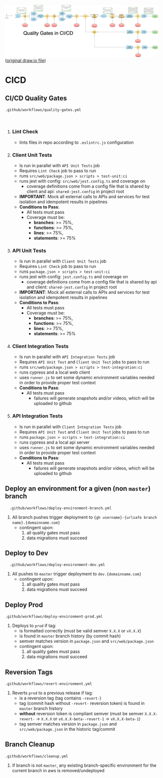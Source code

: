 ![See diagram](img/quality_gates.png) ([original draw.io file](https://app.diagrams.net/#G1MAdckksLJ2GoWbNJXtwGSnA4tjsecsHI))


# CICD

## CI/CD Quality Gates
    .github/workflows/quality-gates.yml

&nbsp;

1. ### Lint Check
    - lints files in repo according to `.eslintrc.js` configuration

2. ### Client Unit Tests
    - Is run in parallel with `API Unit Tests` job
    - Requires `Lint Check` job to pass to run
    - runs `src/web/package.json > scripts > test-unit:ci` 
    - runs jest with config: `src/web/jest.config.ts` and coverage on
      - coverage definitions come from a config file that is shared by client and api: `shared-jest.config` in project root
    - **IMPORTANT**: Mock all external calls to APIs and services for test isolation and idempotent results in pipelines
    - **Conditions to Pass**:
      - All tests must pass
      - Coverage must be:
        - **branches**: >= 75%,
        - **functions**: >= 75%,
        - **lines**: >= 75%,
        - **statements**: >= 75%
  
3. ### API Unit Tests

    - Is run in parallel with `Client Unit Tests` job
    - Requires `Lint Check` job to pass to run
    - runs `package.json > scripts > test-unit:ci` 
    - runs jest with config: `jest.config.ts` and coverage on
      - coverage definitions come from a config file that is shared by api and client: `shared-jest.config` in project root
    - **IMPORTANT**: Mock all external calls to APIs and services for test isolation and idempotent results in pipelines
    - **Conditions to Pass**:
      - All tests must pass
      - Coverage must be:
        - **branches**: >= 75%,
        - **functions**: >= 75%,
        - **lines**: >= 75%,
        - **statements**: >= 75%

4. ### Client Integration Tests

    - Is run in parallel with `API Integration Tests` job
    - Requires `API Unit Test` and `Client Unit Test` jobs to pass to run
    - runs `src/web/package.json > scripts > test-integration:ci` 
    - runs cypress and a local web client
    - uses `runner.js` to set some dynamic environment variables needed in order to provide proper test context
    - **Conditions to Pass**:
      - All tests must pass
        - failures will generate snapshots and/or videos, which will be uploaded to github
  
5. ### API Integration Tests
    
    - Is run in parallel with `Client Integration Tests` job
    - Requires `API Unit Test` and `Client Unit Test` jobs to pass to run
    - runs `package.json > scripts > test-integration:ci` 
    - runs cypress and a local api server
    - uses `runner.js` to set some dynamic environment variables needed in order to provide proper test context
    - **Conditions to Pass**:
      - All tests must pass
        - failures will generate snapshots and/or videos, which will be uploaded to github

## Deploy an environment for a given (non `master`) branch
      .github/workflows/deploy-environment-branch.yml
  
  1. All branch pushes trigger deployment to `{gh username}-{urlsafe branch name}.{domainname.com}` 
     - contingent upon:
        1. all quality gates must pass
        2. data migrations must succeed

## Deploy to Dev
      .github/workflows/deploy-environment-dev.yml

  1. All pushes to `master` trigger deployment to `dev.{domainname.com}`
      - contingent upon:
        1. all quality gates must pass
        2. data migrations must succeed

## Deploy Prod
    .github/workflows/deploy-environment-prod.yml

  1. Deploys to `prod` if tag:
      - is formatted correctly (must be valid semver `X.X.X` or `vX.X.X`)
      - is found in `master` branch history (by commit hash)
      - semver matches version in `package.json` and `src/web/package.json`
      - contingent upon:
        1. all quality gates must pass
        2. data migrations must succeed


## Reversion Tags
    .github/workflows/revert-environment.yml

  1. Reverts `prod` to a previous release if tag:
     - is a reversion tag (tag contains `-revert-`)
     - tag (commit hash without `-revert-` reversion token) is found in `master` branch history
     - **without** reversion token is compliant semver (must be semver `X.X.X-revert-` -> `X.X.X` or `vX.X.X-beta--revert-1` -> `vX.X.X-beta-1`)
     - tag semver matches version in `package.json` and `src/web/package.json` in the historic tag/commit

## Branch Cleanup
    .github/workflows/cleanup.yml

  1. If branch is not `master`, any existing branch-specific environment for the current branch in aws is removed/undeployed
